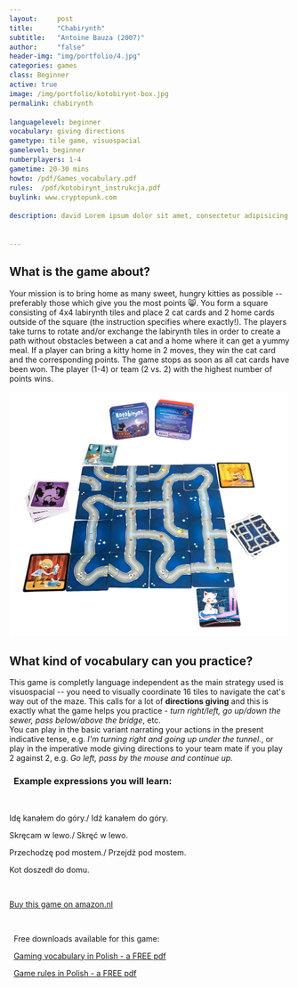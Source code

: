 ```yaml
---
layout:     post
title:      "Chabirynth"
subtitle:   "Antoine Bauza (2007)"
author:     "false"
header-img: "img/portfolio/4.jpg"
categories: games 
class: Beginner
active: true
image: /img/portfolio/kotobirynt-box.jpg
permalink: chabirynth

languagelevel: beginner
vocabulary: giving directions
gametype: tile game, visuospacial
gamelevel: beginner
numberplayers: 1-4
gametime: 20-30 mins
howto: /pdf/Games_vocabulary.pdf
rules: 	/pdf/kotobirynt_instrukcja.pdf
buylink: www.cryptopunk.com

description: david Lorem ipsum dolor sit amet, consectetur adipisicing elit, sed do eiusmod tempor incididunt ut labore et dolore magna aliqua. Ut enim ad minim veniam, quis nostrud exercitation ullamco laboris nisi ut aliquip ex ea commodo consequat.


---
```


## What is the game about?

Your mission is to bring home as many sweet, hungry kitties as possible -- preferably those which give you the most points 😸. You form a square consisting of 4x4 labirynth tiles and place 2 cat cards and 2 home cards outside of the square (the instruction specifies where exactly!). The players take turns to rotate and/or exchange the labirynth tiles in order to create a path without obstacles between a cat and a home where it can get a yummy meal. If a player can bring a kitty home in 2 moves, they win the cat card and the corresponding points. The game stops as soon as all cat cards have been won. The player (1-4) or team (2 vs. 2) with the highest number of points wins.


<img src="/img/portfolio/kotobirynt-table.jpg" alt="alt text" width="500" >

## What kind of vocabulary can you practice?

This game is completly language independent as the main strategy used is visuospacial -- you need to visually coordinate 16 tiles to navigate the cat's way out of the maze. This calls for a lot of **directions giving** and this is exactly what the game helps you practice - *turn right/left, go up/down the sewer, pass below/above the bridge*, etc. <br> You can play in the basic variant narrating your actions in the present indicative tense, e.g. *I'm turning right and going up under the tunnel.*, or play in the imperative mode giving directions to your team mate if you play 2 against 2, e.g. *Go left, pass by the mouse and continue up.*

<p>

<h3><i class="fa fa-2x fa-commenting fa-fw wow bounceIn text-primary" aria-hidden="true"></i>&nbsp; Example expressions you will learn:</h3>
<br>

<p>Idę kanałem do góry./ Idź kanałem do góry.</p>
<p>Skręcam w lewo./ Skręć w lewo.</p>
<p>Przechodzę pod mostem./ Przejdź pod mostem.</p>
<p>Kot doszedł do domu.</p>

</p>

<br>

<p><a href="http://{{page.buylink}}" class="btn btn-outline btn-xl" target="_blank">Buy this game on amazon.nl</a></p>
<br>

<p><i class="fa fa-2x fa-download fa-fw wow bounceIn text-primary" aria-hidden="true"></i>&nbsp; Free downloads available for this game: </p>

<p><i class="fa fa-2x fa-info fa-fw wow bounceIn text-primary" aria-hidden="true"></i>&nbsp; <a href="/pdf/Games_vocabulary.pdf" target="_blank">Gaming vocabulary in Polish - a FREE pdf</a> </p>

<p><i class="fa fa-2x fa-map fa-fw wow bounceIn text-primary" aria-hidden="true"></i>&nbsp; <a href="{{page.rules}}" target="_blank">Game rules in Polish - a FREE pdf</a> </p>














